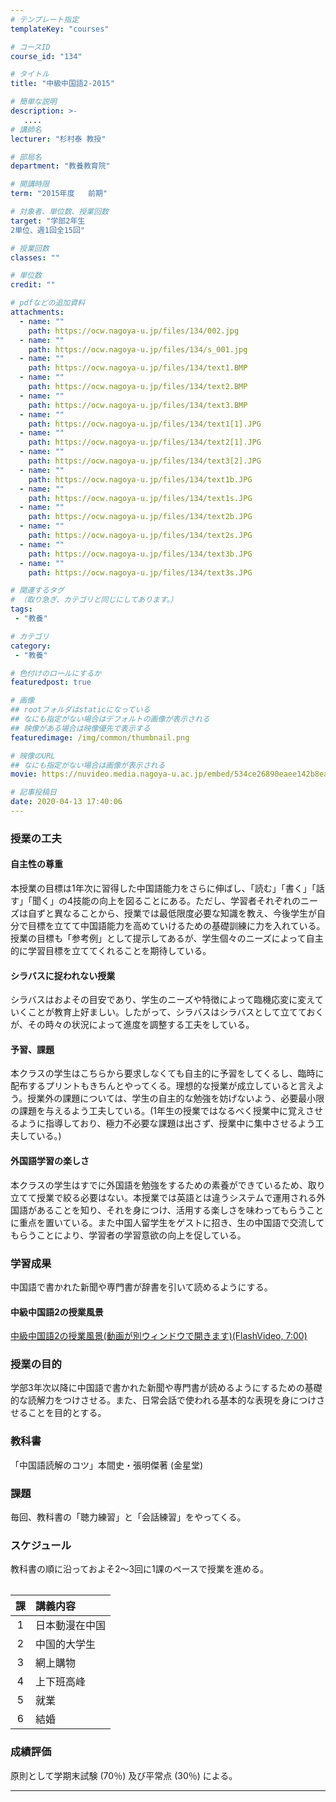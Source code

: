 ```yaml
---
# テンプレート指定
templateKey: "courses"

# コースID
course_id: "134"

# タイトル
title: "中級中国語2-2015"

# 簡単な説明
description: >-
   ....
# 講師名
lecturer: "杉村泰 教授"

# 部局名
department: "教養教育院"

# 開講時限
term: "2015年度	前期"

# 対象者、単位数、授業回数
target: "学部2年生
2単位、週1回全15回"

# 授業回数
classes: ""

# 単位数
credit: ""

# pdfなどの追加資料
attachments:
  - name: "" 
    path: https://ocw.nagoya-u.jp/files/134/002.jpg
  - name: "" 
    path: https://ocw.nagoya-u.jp/files/134/s_001.jpg
  - name: "" 
    path: https://ocw.nagoya-u.jp/files/134/text1.BMP
  - name: "" 
    path: https://ocw.nagoya-u.jp/files/134/text2.BMP
  - name: "" 
    path: https://ocw.nagoya-u.jp/files/134/text3.BMP
  - name: "" 
    path: https://ocw.nagoya-u.jp/files/134/text1[1].JPG
  - name: "" 
    path: https://ocw.nagoya-u.jp/files/134/text2[1].JPG
  - name: "" 
    path: https://ocw.nagoya-u.jp/files/134/text3[2].JPG
  - name: "" 
    path: https://ocw.nagoya-u.jp/files/134/text1b.JPG
  - name: "" 
    path: https://ocw.nagoya-u.jp/files/134/text1s.JPG
  - name: "" 
    path: https://ocw.nagoya-u.jp/files/134/text2b.JPG
  - name: "" 
    path: https://ocw.nagoya-u.jp/files/134/text2s.JPG
  - name: "" 
    path: https://ocw.nagoya-u.jp/files/134/text3b.JPG
  - name: "" 
    path: https://ocw.nagoya-u.jp/files/134/text3s.JPG

# 関連するタグ
# （取り急ぎ、カテゴリと同じにしてあります。）
tags:
 - "教養"

# カテゴリ
category:
 - "教養"

# 色付けのロールにするか
featuredpost: true

# 画像
## rootフォルダはstaticになっている
## なにも指定がない場合はデフォルトの画像が表示される
## 映像がある場合は映像優先で表示する
featuredimage: /img/common/thumbnail.png

# 映像のURL
## なにも指定がない場合は画像が表示される
movie: https://nuvideo.media.nagoya-u.ac.jp/embed/534ce26890eaee142b8eaa4f50f0c81edcf62c49

# 記事投稿日
date: 2020-04-13 17:40:06
---
```





### 授業の工夫

#### 自主性の尊重

本授業の目標は1年次に習得した中国語能力をさらに伸ばし、「読む」「書く」「話す」「聞く」の4技能の向上を図ることにある。ただし、学習者それぞれのニーズは自ずと異なることから、授業では最低限度必要な知識を教え、今後学生が自分で目標を立てて中国語能力を高めていけるための基礎訓練に力を入れている。授業の目標も「参考例」として提示してあるが、学生個々のニーズによって自主的に学習目標を立ててくれることを期待している。

#### シラバスに捉われない授業

シラバスはおよその目安であり、学生のニーズや特徴によって臨機応変に変えていくことが教育上好ましい。したがって、シラバスはシラバスとして立てておくが、その時々の状況によって進度を調整する工夫をしている。

#### 予習、課題

本クラスの学生はこちらから要求しなくても自主的に予習をしてくるし、臨時に配布するプリントもきちんとやってくる。理想的な授業が成立していると言えよう。授業外の課題については、学生の自主的な勉強を妨げないよう、必要最小限の課題を与えるよう工夫している。(1年生の授業ではなるべく授業中に覚えさせるように指導しており、極力不必要な課題は出さず、授業中に集中させるよう工夫している。)

#### 外国語学習の楽しさ

本クラスの学生はすでに外国語を勉強をするための素養ができているため、取り立てて授業で絞る必要はない。本授業では英語とは違うシステムで運用される外国語があることを知り、それを身につけ、活用する楽しさを味わってもらうことに重点を置いている。また中国人留学生をゲストに招き、生の中国語で交流してもらうことにより、学習者の学習意欲の向上を促している。

### 学習成果

中国語で書かれた新聞や専門書が辞書を引いて読めるようにする。

#### 中級中国語2の授業風景

[中級中国語2の授業風景(動画が別ウィンドウで開きます)(FlashVideo, 7:00)](https://nuvideo.media.nagoya-u.ac.jp/embed/0498c5179c5ca56bdecdfbd1e00fef36b4b8f556)





### 授業の目的

学部3年次以降に中国語で書かれた新聞や専門書が読めるようにするための基礎的な読解力をつけさせる。また、日常会話で使われる基本的な表現を身につけさせることを目的とする。

### 教科書

「中国語読解のコツ」本間史・張明傑著 (金星堂)

### 課題
毎回、教科書の「聴力練習」と「会話練習」をやってくる。


### スケジュール</h3>

<table class="basic" width="455">

教科書の順に沿っておよそ2〜3回に1課のペースで授業を進める。

| 課 | 講義内容 |
|:------------:|:---------|
|       1      | 日本動漫在中国 |
|       2      | 中国的大学生 |
|       3      | 網上購物 |
|       4      | 上下班高峰 |
|       5      | 就業 |
|       6      | 結婚 |









### 成績評価

原則として学期末試験 (70％) 及び平常点 (30％) による。



-----